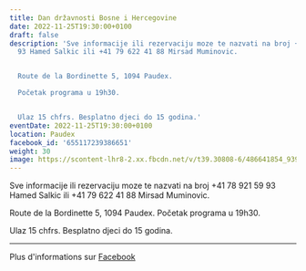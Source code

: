```yaml
---
title: Dan državnosti Bosne i Hercegovine
date: 2022-11-25T19:30:00+0100
draft: false
description: 'Sve informacije ili rezervaciju moze te nazvati na broj +41 78 921 59
  93 Hamed Salkic ili +41 79 622 41 88 Mirsad Muminovic.


  Route de la Bordinette 5, 1094 Paudex.

  Početak programa u 19h30.


  Ulaz 15 chfrs. Besplatno djeci do 15 godina.'
eventDate: 2022-11-25T19:30:00+0100
location: Paudex
facebook_id: '655117239386651'
weight: 30
image: https://scontent-lhr8-2.xx.fbcdn.net/v/t39.30808-6/486641854_9399207156841686_1516080123773765506_n.jpg?_nc_cat=103&ccb=1-7&_nc_sid=9e60e4&_nc_ohc=Mr0E6UtSN6MQ7kNvwEr3NDm&_nc_oc=Admfmg2qtaGZo0dyco_7-ACogfaSN90E09IFzdl-vvF6mmmVBY3-wq80gWBbO1k9sS0&_nc_zt=23&_nc_ht=scontent-lhr8-2.xx&edm=ABTKTjYEAAAA&_nc_gid=gQQ84UjeM_V27VDlhffrBw&oh=00_AfQFdp94JpzN9t-ZiHshsmCz3sQ0aKHcC3dvXI6R__kaAA&oe=6890C23D
---
```


Sve informacije ili rezervaciju moze te nazvati na broj +41 78 921 59 93 Hamed Salkic ili +41 79 622 41 88 Mirsad Muminovic.

Route de la Bordinette 5, 1094 Paudex.
Početak programa u 19h30.

Ulaz 15 chfrs. Besplatno djeci do 15 godina.

---

Plus d'informations sur [Facebook](https://facebook.com/events/655117239386651)